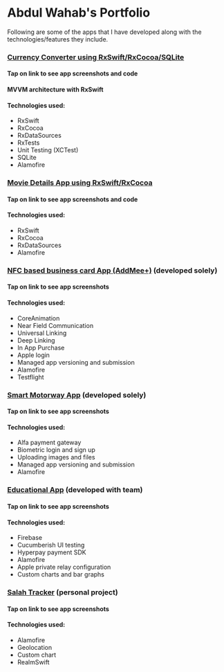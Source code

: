 # Abdul Wahab's Portfolio
Following are some of the apps that I have developed along with the technologies/features they include.

### [Currency Converter using RxSwift/RxCocoa/SQLite](https://github.com/wahab202/CurrencyConverter)
#### Tap on link to see app screenshots and code

#### MVVM architecture with RxSwift
#### Technologies used:
* RxSwift
* RxCocoa
* RxDataSources
* RxTests
* Unit Testing (XCTest)
* SQLite
* Alamofire

### [Movie Details App using RxSwift/RxCocoa](https://github.com/wahab202/Movie-App-in-RxSwift)
#### Tap on link to see app screenshots and code

#### Technologies used:
* RxSwift
* RxCocoa
* RxDataSources
* Alamofire

### [NFC based business card App (AddMee+)](https://github.com/wahab202/portfolio/blob/main/GIFs/AddMee.md) (developed solely)
#### Tap on link to see app screenshots

#### Technologies used:
* CoreAnimation
* Near Field Communication
* Universal Linking
* Deep Linking
* In App Purchase
* Apple login
* Managed app versioning and submission
* Alamofire
* Testflight

### [Smart Motorway App](https://github.com/wahab202/portfolio/blob/main/GIFs/SmartMotorway.md) (developed solely)
#### Tap on link to see app screenshots

#### Technologies used:
* Alfa payment gateway
* Biometric login and sign up
* Uploading images and files
* Managed app versioning and submission
* Alamofire

### [Educational App](https://github.com/wahab202/portfolio/blob/main/GIFs/EducationalApp.md) (developed with team)
#### Tap on link to see app screenshots

#### Technologies used:
* Firebase
* Cucumberish UI testing
* Hyperpay payment SDK
* Alamofire
* Apple private relay configuration
* Custom charts and bar graphs

### [Salah Tracker](https://github.com/wahab202/portfolio/blob/main/GIFs/SalahTracker.md) (personal project)
#### Tap on link to see app screenshots

#### Technologies used:
* Alamofire
* Geolocation
* Custom chart
* RealmSwift
